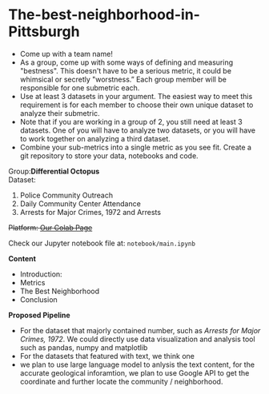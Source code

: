 # The-best-neighborhood-in-Pittsburgh

- Come up with a team name!
- As a group, come up with some ways of defining and measuring "bestness". This doesn't have to be a serious metric, it could be whimsical or secretly "worstness.”
Each group member will be responsible for one submetric each.
- Use at least 3 datasets in your argument. The easiest way to meet this requirement is for each member to choose their own unique dataset to analyze their submetric.
- Note that if you are working in a group of 2, you still need at least 3 datasets. One of you will have to analyze two datasets, or you will have to work together on analyzing a third dataset.
- Combine your sub-metrics into a single metric as you see fit.
Create a git repository to store your data, notebooks and code.


Group:**Differential Octopus** <br>
Dataset: 
1. Police Community Outreach 
2. Daily Community Center Attendance
3. Arrests for Major Crimes, 1972 and Arrests

~~Platform: [Our Colab Page](https://colab.research.google.com/drive/1tAT08G0DKTuhaBpFw3Mp0xz0u2JGxoeZ#scrollTo=LUDgvPDOTi0i)~~

Check our Jupyter notebook file at: `notebook/main.ipynb`

**Content**
- Introduction:
- Metrics
- The Best Neighborhood
- Conclusion

**Proposed Pipeline**
- For the dataset that majorly contained number, such as _Arrests for Major Crimes, 1972_. We could directly use data visualization and analysis tool such as pandas, numpy and matplotlib
- For the datasets that featured with text, we think one 
-  we plan to use large language model to anlysis the text content, for the accurate geological inforamtion, we plan to use Google API to get the coordinate and further locate the community / neighborhood.
